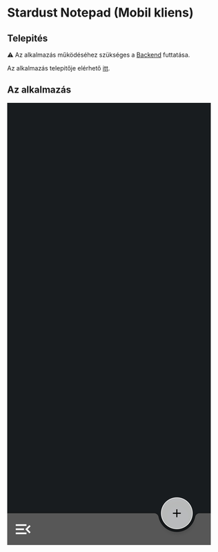 # Stardust Notepad (Mobil kliens)

## Telepités
⚠ Az alkalmazás működéséhez szükséges a [Backend](https://github.com/blaiseludvig/stardust-backend) futtatása.

Az alkalmazás telepitője elérhető [itt](https://www.dropbox.com/s/s3eae3ewo3sq3zp/app-debug.apk?dl=0).

## Az alkalmazás
<img  src="md/Screenshot_20230426_134316_Stardust%20Notepad.jpg">